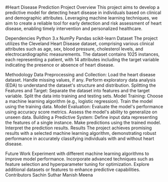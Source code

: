#Heart Disease Prediction Project
Overview
This project aims to develop a predictive model for detecting heart disease in individuals based on clinical and demographic attributes. Leveraging machine learning techniques, we aim to create a reliable tool for early detection and risk assessment of heart disease, enabling timely intervention and personalized healthcare.

Dependencies
Python 3.x
NumPy
Pandas
scikit-learn
Dataset
The project utilizes the Cleveland Heart Disease dataset, comprising various clinical attributes such as age, sex, blood pressure, cholesterol levels, and electrocardiographic measurements. The dataset contains 1025 instances, each representing a patient, with 14 attributes including the target variable indicating the presence or absence of heart disease.

Methodology
Data Preprocessing and Collection:
Load the heart disease dataset.
Handle missing values, if any.
Perform exploratory data analysis (EDA) to understand the dataset's structure and distribution.
Splitting the Features and Target:
Separate the dataset into features and the target variable.
Split the data into training and testing sets.
Model Training:
Choose a machine learning algorithm (e.g., logistic regression).
Train the model using the training data.
Model Evaluation:
Evaluate the model's performance using accuracy score metrics.
Assess the model's ability to generalize on unseen data.
Building a Predictive System:
Define input data representing the features of a single instance.
Make predictions using the trained model.
Interpret the prediction results.
Results
The project achieves promising results with a selected machine learning algorithm, demonstrating robust performance in accurately classifying individuals with and without heart disease.

Future Work
Experiment with different machine learning algorithms to improve model performance.
Incorporate advanced techniques such as feature selection and hyperparameter tuning for optimization.
Explore additional datasets or features to enhance predictive capabilities.
Contributors
Sachin Suthar
Manish Meena
